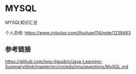 # MYSQL
MYSQL知识汇总

个人总结:
https://www.zybuluo.com/lihuijuan114/note/1238463

参考链接
--
https://github.com/jxnu-liguobin/Java-Learning-Summary/blob/master/src/cn/edu/jxnu/questions/MySQL.md
